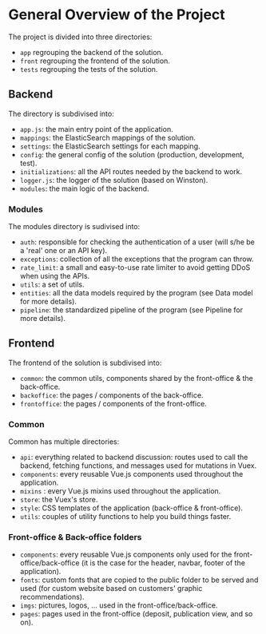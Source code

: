# General Overview of the Project

The project is divided into three directories:

- `app` regrouping the backend of the solution.
- `front` regrouping the frontend of the solution.
- `tests` regrouping the tests of the solution.

## Backend

The directory is subdivised into:

- `app.js`: the main entry point of the application.
- `mappings`: the ElasticSearch mappings of the solution.
- `settings`: the ElasticSearch settings for each mapping.
- `config`: the general config of the solution (production, development, test).
- `initializations`: all the API routes needed by the backend to work.
- `logger.js`: the logger of the solution (based on Winston).
- `modules`: the main logic of the backend.

### Modules

The modules directory is sudivised into:

- `auth`: responsible for checking the authentication of a user (will s/he be a 'real' one or an API key).
- `exceptions`: collection of all the exceptions that the program can throw.
- `rate_limit`: a small and easy-to-use rate limiter to avoid getting DDoS when using the APIs.
- `utils`: a set of utils.
- `entities`: all the data models required by the program (see Data model for more details).
- `pipeline`: the standardized pipeline of the program (see Pipeline for more details).

## Frontend

The frontend of the solution is subdivised into:

- `common`: the common utils, components shared by the front-office & the back-office.
- `backoffice`: the pages / components of the back-office.
- `frontoffice`: the pages / components of the front-office.

### Common

Common has multiple directories:

- `api`: everything related to backend discussion: routes used to call the backend, fetching functions, and messages used for mutations in Vuex.
- `components`: every reusable Vue.js components used throughout the application.
- `mixins` : every Vue.js mixins used throughout the application.
- `store`: the Vuex's store.
- `style`: CSS templates of the application (back-office & front-office).
- `utils`:  couples of utility functions to help you build things faster.

### Front-office & Back-office folders

- `components`: every reusable Vue.js components only used for the front-office/back-office (it is the case for the header, navbar, footer of the application).
- `fonts`: custom fonts that are copied to the public folder to be served and used (for custom website based on customers' graphic recommendations).
- `imgs`: pictures, logos, ... used in the front-office/back-office.
- `pages`: pages used in the front-office (deposit, publication view, and so on).
